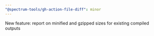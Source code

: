 ```yaml
---
"@spectrum-tools/gh-action-file-diff": minor
---
```


New feature: report on minified and gzipped sizes for existing compiled outputs
